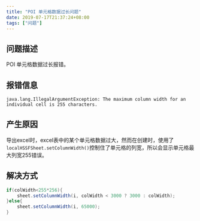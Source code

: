 ```yaml
---
title: "POI 单元格数据过长问题"
date: 2019-07-17T21:37:24+08:00
tags: ["问题"]
---
```


## 问题描述

POI 单元格数据过长报错。

## 报错信息

```
java.lang.IllegalArgumentException: The maximum column width for an individual cell is 255 characters.
```

## 产生原因

导出excel时，excel表中的某个单元格数据过大，然而在创建时，使用了`localHSSFSheet.setColumnWidth()`控制住了单元格的列宽，所以会显示单元格最大列宽255错误。

## 解决方式

```java
if(colWidth<255*256){
    sheet.setColumnWidth(i, colWidth < 3000 ? 3000 : colWidth);
}else{
    sheet.setColumnWidth(i, 65000);
}
```
